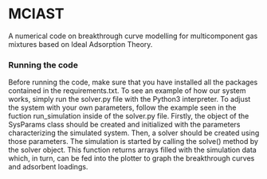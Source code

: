 # MCIAST
A numerical code on breakthrough curve modelling for multicomponent gas mixtures based on Ideal Adsorption Theory.

### Running the code
Before running the code, make sure that you have installed all the packages contained in the requirements.txt. To see an example of how our system works, simply run the solver.py file with the Python3 interpreter. 
To adjust the system with your own parameters, follow the example seen in the fuction run_simulation inside of the solver.py file. 
Firstly, the object of the SysParams class should be created and initialized with the parameters characterizing the simulated system.
Then, a solver should be created using those parameters. The simulation is started by calling the solve() method by the solver object. 
This function returns arrays filled with the simulation data which, in turn, can be fed into the plotter to graph the breakthrough curves and adsorbent loadings.  